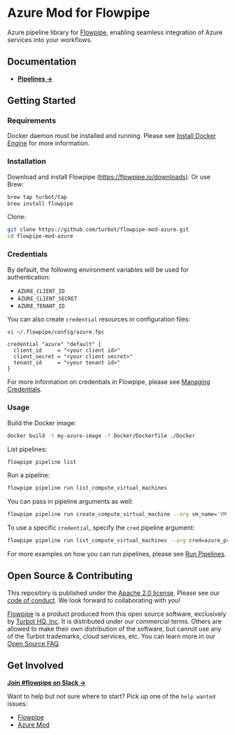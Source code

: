 # Azure Mod for Flowpipe

Azure pipeline library for [Flowpipe](https://flowpipe.io), enabling seamless integration of Azure services into your workflows.

## Documentation

- **[Pipelines →](https://hub.flowpipe.io/mods/turbot/azure/pipelines)**

## Getting Started

### Requirements

Docker daemon must be installed and running. Please see [Install Docker Engine](https://docs.docker.com/engine/install/) for more information.

### Installation

Download and install Flowpipe (https://flowpipe.io/downloads). Or use Brew:

```sh
brew tap turbot/tap
brew install flowpipe
```

Clone:

```sh
git clone https://github.com/turbot/flowpipe-mod-azure.git
cd flowpipe-mod-azure
```

### Credentials

By default, the following environment variables will be used for authentication:

- `AZURE_CLIENT_ID`
- `AZURE_CLIENT_SECRET`
- `AZURE_TENANT_ID`

You can also create `credential` resources in configuration files:

```sh
vi ~/.flowpipe/config/azure.fpc
```

```hcl
credential "azure" "default" {
  client_id     = "<your client id>"
  client_secret = "<your client secret>"
  tenant_id     = "<your tenant id>"
}
```

For more information on credentials in Flowpipe, please see [Managing Credentials](https://flowpipe.io/docs/run/credentials).

### Usage

Build the Docker image:

```sh
docker build -t my-azure-image -f Docker/Dockerfile ./Docker
```

List pipelines:

```sh
flowpipe pipeline list
```

Run a pipeline:

```sh
flowpipe pipeline run list_compute_virtual_machines
```

You can pass in pipeline arguments as well:

```sh
flowpipe pipeline run create_compute_virtual_machine --arg vm_name='VM Dev' --arg vm_image=Ubuntu2204
```

To use a specific `credential`, specify the `cred` pipeline argument:

```sh
flowpipe pipeline run list_compute_virtual_machines --arg cred=azure_prod
```

For more examples on how you can run pipelines, please see [Run Pipelines](https://flowpipe.io/docs/run/pipelines).

## Open Source & Contributing

This repository is published under the [Apache 2.0 license](https://www.apache.org/licenses/LICENSE-2.0). Please see our [code of conduct](https://github.com/turbot/.github/blob/main/CODE_OF_CONDUCT.md). We look forward to collaborating with you!

[Flowpipe](https://flowpipe.io) is a product produced from this open source software, exclusively by [Turbot HQ, Inc](https://turbot.com). It is distributed under our commercial terms. Others are allowed to make their own distribution of the software, but cannot use any of the Turbot trademarks, cloud services, etc. You can learn more in our [Open Source FAQ](https://turbot.com/open-source).

## Get Involved

**[Join #flowpipe on Slack →](https://flowpipe.io/community/join)**

Want to help but not sure where to start? Pick up one of the `help wanted` issues:

- [Flowpipe](https://github.com/turbot/flowpipe/labels/help%20wanted)
- [Azure Mod](https://github.com/turbot/flowpipe-mod-azure/labels/help%20wanted)
